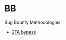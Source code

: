 # BB
Bug Bounty Methodologies

- [2FA bypass](https://github.com/MathiSurya/BB/blob/main/2FA%20Bypass)
